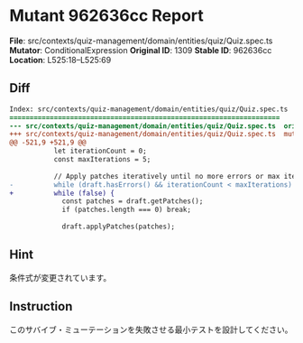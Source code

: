 # Mutant 962636cc Report

**File**: src/contexts/quiz-management/domain/entities/quiz/Quiz.spec.ts
**Mutator**: ConditionalExpression
**Original ID**: 1309
**Stable ID**: 962636cc
**Location**: L525:18–L525:69

## Diff

```diff
Index: src/contexts/quiz-management/domain/entities/quiz/Quiz.spec.ts
===================================================================
--- src/contexts/quiz-management/domain/entities/quiz/Quiz.spec.ts	original
+++ src/contexts/quiz-management/domain/entities/quiz/Quiz.spec.ts	mutated #1309
@@ -521,9 +521,9 @@
           let iterationCount = 0;
           const maxIterations = 5;
 
           // Apply patches iteratively until no more errors or max iterations
-          while (draft.hasErrors() && iterationCount < maxIterations) {
+          while (false) {
             const patches = draft.getPatches();
             if (patches.length === 0) break;
 
             draft.applyPatches(patches);
```

## Hint

条件式が変更されています。

## Instruction

このサバイブ・ミューテーションを失敗させる最小テストを設計してください。
